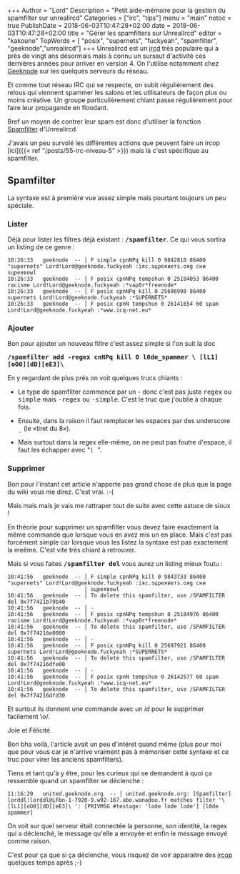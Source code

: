 +++
Author = "Lord"
Description = "Petit aide-mémoire pour la gestion du spamfilter sur unrealircd"
Categories = ["irc", "tips"]
menu = "main"
notoc = true
PublishDate = 2018-06-03T10:47:28+02:00
date = 2018-06-03T10:47:28+02:00
title = "Gérer les spamfilters sur UnrealIrcd"
editor = "kakoune"
TopWords = [  "posix", "supernets", "fuckyeah", "spamfilter", "geeknode","unrealircd"]
+++
Unrealircd est un <abbr title="serveur IRC, c'est à dire un serveur de chat">ircd</abbr> très populaire qui a près de vingt ans désormais mais à connu un sursaut d'activité ces dernières années pour arriver en version 4.
On l'utilise notamment chez [Geeknode](http://geeknode.org/) sur les quelques serveurs du réseau.

Et comme tout réseau IRC qui se respecte, on subit régulièrement des relous qui viennent spammer les salons et les utilisateurs de façon plus ou moins créative.
Un groupe particulièrement chiant passe régulièrement pour faire leur propagande en floodant.

Bref un moyen de contrer leur spam est donc d'utiliser la fonction [Spamfilter](https://www.unrealircd.org/docs/Spamfilter) d'Unrealircd.

J'avais un peu survolé les différentes actions que peuvent faire un ircop [ici]({{< ref "/posts/55-irc-niveau-5" >}}) mais là c'est spécifique au spamfilter.

## Spamfilter
La syntaxe est à première vue assez simple mais pourtant toujours un peu spéciale.

### Lister
Déjà pour lister les filtres déjà existant : <samp>**/spamfilter**</samp>.
Ce qui vous sortira un listing de ce genre :

    10:26:33   geeknode  -- │ F simple cpnNPq kill 0 9842810 86400 "supernets" Lord!Lord@geeknode.fuckyeah :iяс.sцреяиетs.ояg сни sцреявоwl
    10:26:33   geeknode  -- │ F posix cpnNPq tempshun 0 25184053 86400 racisme Lord!Lord@geeknode.fuckyeah :*vap0r*freenode*
    10:26:33   geeknode  -- │ F posix cpnNPq kill 0 25696998 86400 supernets Lord!Lord@geeknode.fuckyeah :*SUPERNETS*
    10:26:33   geeknode  -- │ F posix cpnN tempshun 0 26141654 60 spam Lord!Lord@geeknode.fuckyeah :*www.icq-net.eu*
    
### Ajouter
Bon pour ajouter un nouveau filtre c'est assez simple si l'on suit la doc

**<samp>/spamfilter add -regex cnNPq kill 0 l0de_spammer \ [lL1][oO0][dD][eE3]\ </samp>**

En y regardant de plus près on voit quelques trucs chiants :

  - Le type de spamfilter commence par un *-* donc c'est pas juste <samp>regex</samp> ou <samp>simple</samp> mais <samp>-regex</samp> ou <samp>-simple</samp>.
C'est le truc que j'oublie à chaque fois.

  - Ensuite, dans la raison il faut remplacer les espaces par des underscore <samp>_</samp> (le «tiret du 8»).

  - Mais surtout dans la regex elle-même, on ne peut pas foutre d'espace, il faut les échapper avec "*<samp>\ </samp>*".

### Supprimer
Bon pour l'instant cet article n'apporte pas grand chose de plus que la page du wiki vous me direz.
C'est vrai. :-(

Mais mais mais je vais me rattraper tout de suite avec cette astuce de sioux !

En théorie pour supprimer un spamfilter vous devez faire exactement la même commande que lorsque vous en avez mis un en place.
Mais c'est pas forcément simple car lorsque vous les listez la syntaxe est pas exactement la meême.
C'est vite très chiant à retrouver.

Mais si vous faites **<samp>/spamfilter del</samp>** vous aurez un listing mieux foutu :

    10:41:56   geeknode  -- │ F simple cpnNPq kill 0 9843733 86400 "supernets" Lord!Lord@geeknode.fuckyeah :iяс.sцреяиетs.ояg сни
                            │ sцреявоwl
    10:41:56   geeknode  -- │ To delete this spamfilter, use /SPAMFILTER del 0x7f7421b79b40
    10:41:56   geeknode  -- │ -
    10:41:56   geeknode  -- │ F posix cpnNPq tempshun 0 25184976 86400 racisme Lord!Lord@geeknode.fuckyeah :*vap0r*freenode*
    10:41:56   geeknode  -- │ To delete this spamfilter, use /SPAMFILTER del 0x7f74216e0080
    10:41:56   geeknode  -- │ -
    10:41:56   geeknode  -- │ F posix cpnNPq kill 0 25697921 86400 supernets Lord!Lord@geeknode.fuckyeah :*SUPERNETS*
    10:41:56   geeknode  -- │ To delete this spamfilter, use /SPAMFILTER del 0x7f74216dfe00
    10:41:56   geeknode  -- │ -
    10:41:56   geeknode  -- │ F posix cpnN tempshun 0 26142577 60 spam Lord!Lord@geeknode.fuckyeah :*www.icq-net.eu*
    10:41:56   geeknode  -- │ To delete this spamfilter, use /SPAMFILTER del 0x7f74216dfd30

Et surtout ils donnent une commande avec un *id* pour le supprimer facilement \o/.

Joie et Félicité.

Bon bha voilà, l'article avait un peu d'intéret quand même (plus pour moi que pour vous car je n'arrive vraiment pas à mémoriser cette syntaxe et ce truc pour virer les anciens spamfilters).

Tiens et tant qu'à y être, pour les curieux qui se demandent à quoi ça ressemble quand un spamfilter se déclenche :

    11:16:29   united.geeknode.org  -- │ united.geeknode.org: [Spamfilter] lorddl!lorddl@LFbn-1-7920-9.w92-167.abo.wanadoo.fr matches filter '\ [lL1][oO0][dD][eE3]\ ': [PRIVMSG #testage: 'lode lode lode'] [l0de spammer]

On voit sur quel serveur était connectée la personne, son identité, la regex qui a déclenché, le message qu'elle a envoyée et enfin le message envoyé comme raison.

C'est pour ça que si ça déclenche, vous risquez de voir apparaitre des <abbr title="modérateurs sur IRC">ircop</abbr> quelques temps après ;-)
